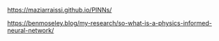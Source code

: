 https://maziarraissi.github.io/PINNs/

https://benmoseley.blog/my-research/so-what-is-a-physics-informed-neural-network/


